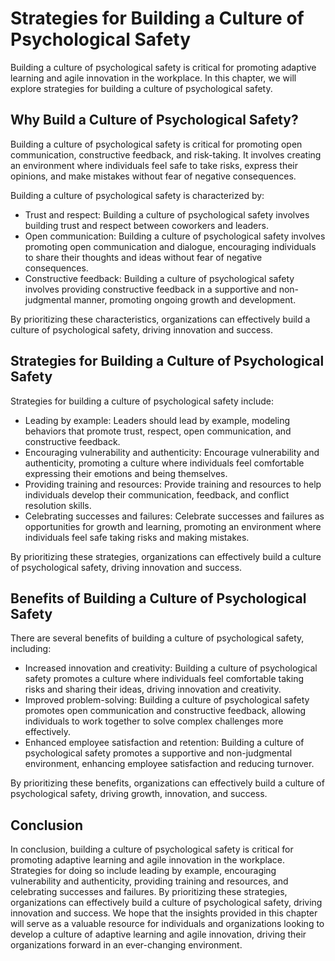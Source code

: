 Strategies for Building a Culture of Psychological Safety
================================================================================================================

Building a culture of psychological safety is critical for promoting adaptive learning and agile innovation in the workplace. In this chapter, we will explore strategies for building a culture of psychological safety.

Why Build a Culture of Psychological Safety?
--------------------------------------------

Building a culture of psychological safety is critical for promoting open communication, constructive feedback, and risk-taking. It involves creating an environment where individuals feel safe to take risks, express their opinions, and make mistakes without fear of negative consequences.

Building a culture of psychological safety is characterized by:

* Trust and respect: Building a culture of psychological safety involves building trust and respect between coworkers and leaders.
* Open communication: Building a culture of psychological safety involves promoting open communication and dialogue, encouraging individuals to share their thoughts and ideas without fear of negative consequences.
* Constructive feedback: Building a culture of psychological safety involves providing constructive feedback in a supportive and non-judgmental manner, promoting ongoing growth and development.

By prioritizing these characteristics, organizations can effectively build a culture of psychological safety, driving innovation and success.

Strategies for Building a Culture of Psychological Safety
---------------------------------------------------------

Strategies for building a culture of psychological safety include:

* Leading by example: Leaders should lead by example, modeling behaviors that promote trust, respect, open communication, and constructive feedback.
* Encouraging vulnerability and authenticity: Encourage vulnerability and authenticity, promoting a culture where individuals feel comfortable expressing their emotions and being themselves.
* Providing training and resources: Provide training and resources to help individuals develop their communication, feedback, and conflict resolution skills.
* Celebrating successes and failures: Celebrate successes and failures as opportunities for growth and learning, promoting an environment where individuals feel safe taking risks and making mistakes.

By prioritizing these strategies, organizations can effectively build a culture of psychological safety, driving innovation and success.

Benefits of Building a Culture of Psychological Safety
------------------------------------------------------

There are several benefits of building a culture of psychological safety, including:

* Increased innovation and creativity: Building a culture of psychological safety promotes a culture where individuals feel comfortable taking risks and sharing their ideas, driving innovation and creativity.
* Improved problem-solving: Building a culture of psychological safety promotes open communication and constructive feedback, allowing individuals to work together to solve complex challenges more effectively.
* Enhanced employee satisfaction and retention: Building a culture of psychological safety promotes a supportive and non-judgmental environment, enhancing employee satisfaction and reducing turnover.

By prioritizing these benefits, organizations can effectively build a culture of psychological safety, driving growth, innovation, and success.

Conclusion
----------

In conclusion, building a culture of psychological safety is critical for promoting adaptive learning and agile innovation in the workplace. Strategies for doing so include leading by example, encouraging vulnerability and authenticity, providing training and resources, and celebrating successes and failures. By prioritizing these strategies, organizations can effectively build a culture of psychological safety, driving innovation and success. We hope that the insights provided in this chapter will serve as a valuable resource for individuals and organizations looking to develop a culture of adaptive learning and agile innovation, driving their organizations forward in an ever-changing environment.
